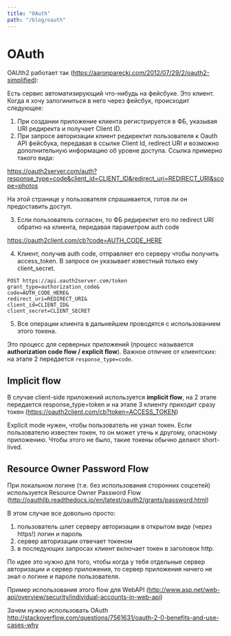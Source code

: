 ```yaml
---
title: "OAuth"
path: "/blog/oauth"
---
```

# OAuth

OAUth2 работает так (https://aaronparecki.com/2012/07/29/2/oauth2-simplified): 

Есть сервис автоматизирующий что-нибудь на фейсбуке. Это клиент. Когда я хочу залогиниться в него через фейсбук, происходит следующее: 

1. При создании приложение клиента регистрируется в ФБ, указывая URI редиректа и получает Client ID. 
2. При запросе авторизации клиент редиректит пользователя к Oauth API фейсбука, передавая в ссылке Client Id, redirect URI и возможно дополнительную информацию об уровне доступа. Ссылка примерно такого вида: 

https://oauth2server.com/auth?response_type=code&client_id=CLIENT_ID&redirect_uri=REDIRECT_URI&scope=photos 

На этой странице у пользователя спрашивается, готов ли он предоставить доступ. 

3. Если пользователь согласен, то ФБ редиректит его по redirect URI обратно на клиента, передавая параметром auth code 

https://oauth2client.com/cb?code=AUTH_CODE_HERE 

4. Клиент, получив auth code, отправляет его серверу чтобы получить access_token. В запросе он указывает известный только ему client_secret. 

```
POST https://api.oauth2server.com/token 
grant_type=authorization_code&
code=AUTH_CODE_HERE&
redirect_uri=REDIRECT_URI&
client_id=CLIENT_ID&
client_secret=CLIENT_SECRET 
```

5. Все операции клиента в дальнейшем проводятся с использованием этого токена. 

Это процесс для серверных приложений (процесс называется **authorization code flow / explicit flow**). Важное отличие от клиентских: на этапе 2 передается `response_type=code`. 

## Implicit flow

В случае client-side приложений используется **implicit flow**, на 2 этапе передается response_type=token и на этапе 3 клиенту приходит сразу токен (https://oauth2client.com/cb?token=ACCESS_TOKEN) 

Explicit mode нужен, чтобы пользователь не узнал токен. Если пользователю известен токен, то он может утечь к другому, опасному приложению. Чтобы этого не было, такие токены обычно делают short-lived. 

## Resource Owner Password Flow

При локальном логине (т.е. без использования сторонних соцсетей) используется Resource Owner Password Flow (http://oauthlib.readthedocs.io/en/latest/oauth2/grants/password.html) 

В этом случае все довольно просто: 

1. пользователь шлет серверу авторизации в открытом виде (через https!) логин и пароль 
2. сервер авторизации отвечает токеном 
3. в последующих запросах клиент включает токен в заголовок http. 

По идее это нужно для того, чтобы когда у тебя отдельные сервер авторизации и сервер приложения, то сервер приложения ничего не знал о логине и пароле пользователя. 

Пример использования этого flow для WebAPI (http://www.asp.net/web-api/overview/security/individual-accounts-in-web-api) 

Зачем нужно использовать OAuth http://stackoverflow.com/questions/7561631/oauth-2-0-benefits-and-use-cases-why
